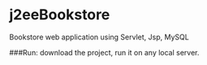 # j2eeBookstore
Bookstore web application using Servlet, Jsp, MySQL

###Run: download the project, run it on any local server.
